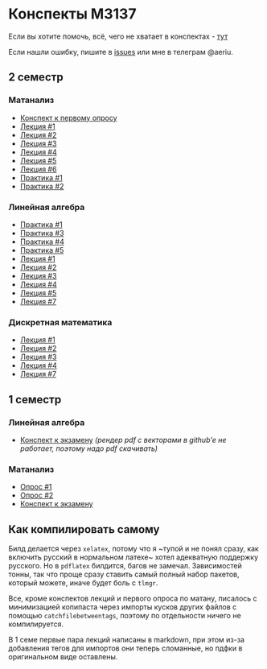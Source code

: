 # Конспекты М3137

Если вы хотите помочь, всё, чего не хватает в конспектах - [тут](https://github.com/Jovvik/M3137year2019/issues/2)

Если нашли ошибку, пишите в [issues](https://github.com/Jovvik/M3137year2019/issues) или мне в телеграм @aeriu.

## 2 семестр

### Матанализ
- [Конспект к первому опросу](analysis/2sem/opros1.pdf)
- [Лекция #1](analysis/2sem/1.pdf)
- [Лекция #2](analysis/2sem/2.pdf)
- [Лекция #3](analysis/2sem/3.pdf)
- [Лекция #4](analysis/2sem/4.pdf)
- [Лекция #5](analysis/2sem/5.pdf)
- [Лекция #6](analysis/2sem/6.pdf)
- [Практика #1](analysis/2sem/practice/1.pdf)
- [Практика #2](analysis/2sem/practice/2.pdf)

### Линейная алгебра
- [Практика #1](linear%20algebra/2sem/practice/1.pdf)
- [Практика #3](linear%20algebra/2sem/practice/3.pdf)
- [Практика #4](linear%20algebra/2sem/practice/4.pdf)
- [Практика #5](linear%20algebra/2sem/practice/5.pdf)
- [Лекция #1](linear%20algebra/2sem/1.pdf)
- [Лекция #2](linear%20algebra/2sem/2.pdf)
- [Лекция #3](linear%20algebra/2sem/3.pdf)
- [Лекция #4](linear%20algebra/2sem/4.pdf)
- [Лекция #5](linear%20algebra/2sem/5.pdf)
- [Лекция #7](linear%20algebra/2sem/7.pdf)

### Дискретная математика
- [Лекция #1](discrete/2sem/1.pdf)
- [Лекция #2](discrete/2sem/2.pdf)
- [Лекция #3](discrete/2sem/3.pdf)
- [Лекция #4](discrete/2sem/4.pdf)
- [Лекция #7](discrete/2sem/7.pdf)

## 1 семестр

### Линейная алгебра
- [Конспект к экзамену](linear%20algebra/1sem/main.pdf) _(рендер pdf с векторами в github'e не работает, поэтому надо pdf скачивать)_

### Матанализ
- [Опрос #1](analysis/1sem/opros.pdf)
- [Опрос #2](analysis/1sem/opros2.pdf)
- [Конспект к экзамену](analysis/1sem/final.pdf)


## Как компилировать самому

Билд делается через `xelatex`, потому что я ~тупой и не понял сразу, как включить русский в нормальном латехе~ хотел адекватную поддержку русского. Но в `pdflatex` билдится, багов не замечал. Зависимостей тонны, так что проще сразу ставить самый полный набор пакетов, который можете, иначе будет боль с `tlmgr`.

Все, кроме конспектов лекций и первого опроса по матану, писалось с минимизацией копипаста через импорты кусков других файлов с помощью `catchfilebetweentags`, поэтому по отдельности ничего не компилируется.

В 1 семе первые пара лекций написаны в markdown, при этом из-за добавления тегов для импортов они теперь сломанные, но пдфки в оригинальном виде оставлены.
